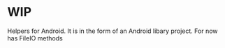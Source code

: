 WIP
===

Helpers for Android. It is in the form of an Android libary project. For now has
FileIO methods
